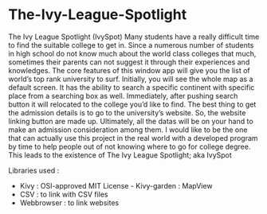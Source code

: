# The-Ivy-League-Spotlight
The Ivy League Spotlight (IvySpot)
Many students have a really difficult time to find the suitable college to get in. Since a numerous number of students in high school do not know much about the world class colleges that much, sometimes their parents can not suggest it through their experiences and knowledges. The core features of this window app will give you the list of world’s top rank university to surf. Initially, you will see the whole map as a default screen. It has the ability to search a specific continent with specific place from a searching box as well. Immediately, after pushing search button it will relocated to the college you’d like to find. The best thing to get the admission details is to go to the university’s website. So, the website linking button are made up. Ultimately, all the datas will be on your hand to make an admission consideration among them. I would like to be the one that can actually use this project in the real world with a developed program by time to help people out of not knowing where to go for college degree. This leads to the existence of The Ivy League Spotlight; aka IvySpot

Libraries used :
- Kivy : OSI-approved MIT License - Kivy-garden : MapView
- CSV : to link with CSV files
- Webbrowser : to link websites
